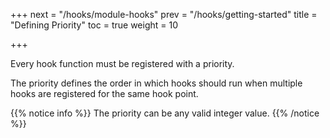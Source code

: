 +++
next = "/hooks/module-hooks"
prev = "/hooks/getting-started"
title = "Defining Priority"
toc = true
weight = 10

+++

Every hook function must be registered with a priority.

The priority defines the order in which hooks should run when multiple hooks are registered for the same hook point.

{{% notice info %}}
The priority can be any valid integer value.
{{% /notice %}}
